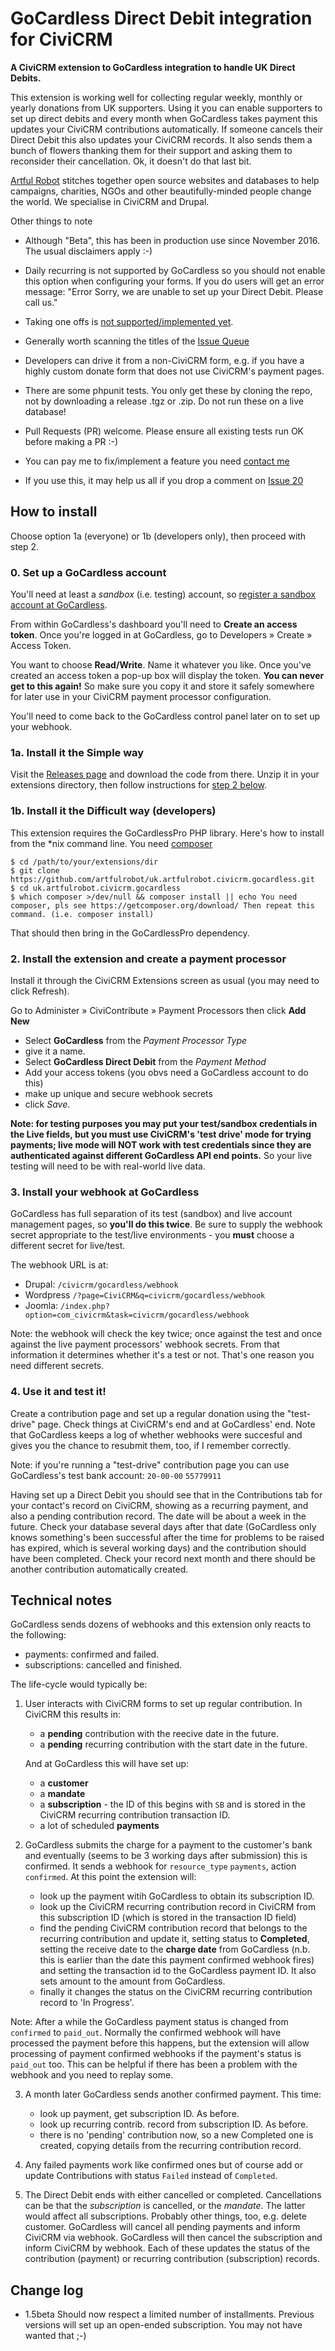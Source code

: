# GoCardless Direct Debit integration for CiviCRM

**A CiviCRM extension to GoCardless integration to handle UK
Direct Debits.**

This extension is working well for collecting regular weekly, monthly or yearly donations from UK supporters. Using it you can enable supporters to set up direct debits and every month when GoCardless takes payment this updates your CiviCRM contributions automatically. If someone cancels their Direct Debit this also updates your CiviCRM records. It also sends them a bunch of flowers thanking them for their support and asking them to reconsider their cancellation. Ok, it doesn't do that last bit.

[Artful Robot](https://artfulrobot.uk) stitches together open source websites and databases to help campaigns, charities, NGOs and other beautifully-minded people change the world. We specialise in CiviCRM and Drupal.

Other things to note

- Although "Beta", this has been in production use since November 2016. The usual disclaimers apply :-)

- Daily recurring is not supported by GoCardless so you should not enable this option when configuring your forms. If you do users will get an error message: "Error Sorry, we are unable to set up your Direct Debit. Please call us."

- Taking one offs is [not supported/implemented yet](https://github.com/artfulrobot/uk.artfulrobot.civicrm.gocardless/issues/12).

- Generally worth scanning the titles of the [Issue Queue](https://github.com/artfulrobot/uk.artfulrobot.civicrm.gocardless/issues/)

- Developers can drive it from a non-CiviCRM form, e.g. if you have a highly custom donate form that does not use CiviCRM's payment pages.

- There are some phpunit tests. You only get these by cloning the repo, not by downloading a release .tgz or .zip. Do not run these on a live database!

- Pull Requests (PR) welcome. Please ensure all existing tests run OK before making a PR :-)

- You can pay me to fix/implement a feature you need [contact me](https://artfulrobot.uk/contact)

- If you use this, it may help us all if you drop a comment on [Issue 20](https://github.com/artfulrobot/uk.artfulrobot.civicrm.gocardless/issues/20)


## How to install

Choose option 1a (everyone) or 1b (developers only), then proceed with step 2.

### 0. Set up a GoCardless account

You'll need at least a *sandbox* (i.e. testing) account, so [register a sandbox account at GoCardless](https://manage-sandbox.gocardless.com/signup).

From within GoCardless's dashboard you'll need to **Create an access token**. Once you're logged in at GoCardless, go to Developers » Create » Access Token.

You want to choose **Read/Write**. Name it whatever you like.  Once you've created an access token a pop-up box will display the token. **You can never get to this again!** So make sure you copy it and store it safely somewhere for later use in your CiviCRM payment processor configuration.

You'll need to come back to the GoCardless control panel later on to set up your webhook.


### 1a. Install it the Simple way

Visit the [Releases page](https://github.com/artfulrobot/uk.artfulrobot.civicrm.gocardless/releases) and download the code from there. Unzip it in your extensions directory, then follow instructions for [step 2 below](#createpp).

### 1b. Install it the Difficult way (developers)

This extension requires the GoCardlessPro PHP library. Here's how to install from the \*nix command line. You need [composer](https://getcomposer.org/download/)

    $ cd /path/to/your/extensions/dir
    $ git clone https://github.com/artfulrobot/uk.artfulrobot.civicrm.gocardless.git
    $ cd uk.artfulrobot.civicrm.gocardless
    $ which composer >/dev/null && composer install || echo You need composer, pls see https://getcomposer.org/download/ Then repeat this command. (i.e. composer install)

That should then bring in the GoCardlessPro dependency.

### <a name="createpp" id="createpp"></a> 2. Install the extension and create a payment processor

Install it through the CiviCRM Extensions screen as usual (you may need to click Refresh).

Go to Administer » CiviContribute » Payment Processors then click **Add New**

- Select **GoCardless** from the *Payment Processor Type*
- give it a name.
- Select **GoCardless Direct Debit** from the *Payment Method*
- Add your access tokens (you obvs need a GoCardless account to do this)
- make up unique and secure webhook secrets
- click *Save*.

**Note: for testing purposes you may put your test/sandbox credentials in the Live fields, but you must use CiviCRM's 'test drive' mode for trying payments; live mode will NOT work with test credentials since they are authenticated against different GoCardless API end points.** So your live testing will need to be with real-world live data.

### 3. Install your webhook at GoCardless

GoCardless has full separation of its test (sandbox) and live account management pages, so **you'll do this twice**. Be sure to supply the webhook secret appropriate to the test/live environments - you **must** choose a different secret for live/test.

The webhook URL is at:

- Drupal: `/civicrm/gocardless/webhook`
- Wordpress `/?page=CiviCRM&q=civicrm/gocardless/webhook`
- Joomla: `/index.php?option=com_civicrm&task=civicrm/gocardless/webhook`

Note: the webhook will check the key twice; once against the test and once against the live payment processors' webhook secrets. From that information it determines whether it's a test or not. That's one reason you need different secrets.

### 4. Use it and test it!

Create a contribution page and set up a regular donation using the "test-drive" page. Check things at CiviCRM's end and at GoCardless' end. Note that GoCardless keeps a log of whether webhooks were succesful and gives you the chance to resubmit them, too, if I remember correctly.

Note: if you're running a "test-drive" contribution page you can use GoCardless's test bank account: `20-00-00` `55779911`

Having set up a Direct Debit you should see that in the Contributions tab for your contact's record on CiviCRM, showing as a recurring payment, and also a pending contribution record. The date will be about a week in the future. Check your database several days after that date (GoCardless only knows something's been successful after the time for problems to be raised has expired, which is several working days) and the contribution should have been completed. Check your record next month and there should be another contribution automatically created.


## Technical notes

GoCardless sends dozens of webhooks and this extension only reacts to the
following:

- payments: confirmed and failed.
- subscriptions: cancelled and finished.

The life-cycle would typically be:

1. User interacts with CiviCRM forms to set up regular contribution. In CiviCRM
   this results in:

     - a **pending** contribution with the reecive date in the future.
     - a **pending** recurring contribution with the start date in the future.


   And at GoCardless this will have set up:

     - a **customer**
     - a **mandate**
     - a **subscription** - the ID of this begins with `SB` and is stored in the
       CiviCRM recurring contribution transaction ID.
     - a lot of scheduled **payments**

2. GoCardless submits the charge for a payment to the customer's bank and
   eventually (seems to be 3 working days after submission) this is confirmed.
   It sends a webhook for `resource_type` `payments`, action `confirmed`. At
   this point the extension will:

     - look up the payment witih GoCardless to obtain its subscription ID.
     - look up the CiviCRM recurring contribution record in CiviCRM from this
       subscription ID (which is stored in the transaction ID field)
     - find the pending CiviCRM contribution record that belongs to the
       recurring contribution and update it, setting status to **Completed**,
       setting the receive date to the **charge date** from GoCardless (n.b.
       this is earlier than the date this payment confirmed webhook fires) and
       setting the transaction id to the GoCardless payment ID. It also sets
       amount to the amount from GoCardless.
     - finally it changes the status on the CiviCRM recurring contribution
       record to 'In Progress'.

Note: After a while the GoCardless payment status is changed from `confirmed` to
`paid_out`. Normally the confirmed webhook will have processed the payment
before this happens, but the extension will allow processing of payment
confirmed webhooks if the payment's status is `paid_out` too. This can be
helpful if there has been a problem with the webhook and you need to replay
some.

3. A month later GoCardless sends another confirmed payment. This time:

     - look up payment, get subscription ID. As before.
     - look up recurring contrib. record from subscription ID. As before.
     - there is no 'pending' contribution now, so a new Completed one is
       created, copying details from the recurring contribution record.

4. Any failed payments work like confirmed ones but of course add or update
   Contributions with status `Failed` instead of `Completed`.

5. The Direct Debit ends with either cancelled or completed. Cancellations can
   be that the *subscription* is cancelled, or the *mandate*. The latter would
   affect all subscriptions. Probably other things, too, e.g. delete customer.
   GoCardless will cancel all pending payments and inform CiviCRM via webhook.
   GoCardless will then cancel the subscription and inform CiviCRM by webhook.
   Each of these updates the status of the contribution (payment) or recurring
   contribution (subscription) records.



## Change log

- 1.5beta Should now respect a limited number of installments. Previous
  versions will set up an open-ended subscription. You may not have wanted that
  ;-)
